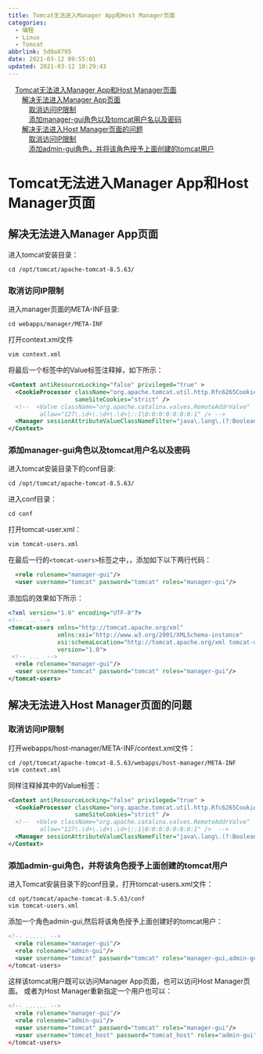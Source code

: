 ```yaml
---
title: Tomcat无法进入Manager App和Host Manager页面
categories:
  - 编程
  - Linux
  - Tomcat
abbrlink: 5d0a8795
date: 2021-03-12 09:55:01
updated: 2021-03-12 10:29:43
---
```

<div id='my_toc'><a href="/blog/null/#Tomcat无法进入Manager-App和Host-Manager页面" class="header_1">Tomcat无法进入Manager App和Host Manager页面</a>&nbsp;<br><a href="/blog/null/#解决无法进入Manager-App页面" class="header_2">解决无法进入Manager App页面</a>&nbsp;<br><a href="/blog/null/#取消访问IP限制" class="header_3">取消访问IP限制</a>&nbsp;<br><a href="/blog/null/#添加manager-gui角色以及tomcat用户名以及密码" class="header_3">添加manager-gui角色以及tomcat用户名以及密码</a>&nbsp;<br><a href="/blog/null/#解决无法进入Host-Manager页面的问题" class="header_2">解决无法进入Host Manager页面的问题</a>&nbsp;<br><a href="/blog/null/#取消访问IP限制" class="header_3">取消访问IP限制</a>&nbsp;<br><a href="/blog/null/#添加admin-gui角色，并将该角色授予上面创建的tomcat用户" class="header_3">添加admin-gui角色，并将该角色授予上面创建的tomcat用户</a>&nbsp;<br></div>
<style>.header_1{margin-left: 1em;}.header_2{margin-left: 2em;}.header_3{margin-left: 3em;}.header_4{margin-left: 4em;}.header_5{margin-left: 5em;}.header_6{margin-left: 6em;}</style>
<!--more-->
<script>if (navigator.platform.search('arm')==-1){document.getElementById('my_toc').style.display = 'none';}var e,p = document.getElementsByTagName('p');while (p.length>0) {e = p[0];e.parentElement.removeChild(e);}</script>

<!--end-->
# Tomcat无法进入Manager App和Host Manager页面
## 解决无法进入Manager App页面
进入tomcat安装目录：
```shell
cd /opt/tomcat/apache-tomcat-8.5.63/
```
### 取消访问IP限制
进入manager页面的META-INF目录:
```shell
cd webapps/manager/META-INF
```
打开context.xml文件
```shell
vim context.xml
```
将最后一个标签中的Value标签注释掉，如下所示：
```xml
<Context antiResourceLocking="false" privileged="true" >
  <CookieProcessor className="org.apache.tomcat.util.http.Rfc6265CookieProcessor"
                   sameSiteCookies="strict" />
  <!--  <Valve className="org.apache.catalina.valves.RemoteAddrValve"
         allow="127\.\d+\.\d+\.\d+|::1|0:0:0:0:0:0:0:1" /> -->
  <Manager sessionAttributeValueClassNameFilter="java\.lang\.(?:Boolean|Integer|Long|Number|String)|org\.apache\.catalina\.filters\.CsrfPreventionFilter\$LruCache(?:\$1)?|java\.util\.(?:Linked)?HashMap"/>
</Context>
```
### 添加manager-gui角色以及tomcat用户名以及密码
进入tomcat安装目录下的conf目录:
```shell
cd /opt/tomcat/apache-tomcat-8.5.63/
```
进入conf目录：
```shell
cd conf
```
打开tomcat-user.xml：
```shell
vim tomcat-users.xml 
```
在最后一行的`<tomcat-users>`标签之中，，添加如下以下两行代码：
```xml
  <role rolename="manager-gui"/>
  <user username="tomcat" password="tomcat" roles="manager-gui"/>
```
添加后的效果如下所示：
```xml
<?xml version="1.0" encoding="UTF-8"?>
<!-- ... -->
<tomcat-users xmlns="http://tomcat.apache.org/xml"
              xmlns:xsi="http://www.w3.org/2001/XMLSchema-instance"
              xsi:schemaLocation="http://tomcat.apache.org/xml tomcat-users.xsd"
              version="1.0">
 <!-- ...  -->
  <role rolename="manager-gui"/>
  <user username="tomcat" password="tomcat" roles="manager-gui"/>
</tomcat-users>
```
## 解决无法进入Host Manager页面的问题
### 取消访问IP限制
打开webapps/host-manager/META-INF/context.xml文件：
```shell
cd /opt/tomcat/apache-tomcat-8.5.63/webapps/host-manager/META-INF
vim context.xml
```
同样注释掉其中的Value标签：
```xml
<Context antiResourceLocking="false" privileged="true" >
  <CookieProcessor className="org.apache.tomcat.util.http.Rfc6265CookieProcessor"
                   sameSiteCookies="strict" />
  <!--  <Valve className="org.apache.catalina.valves.RemoteAddrValve"
         allow="127\.\d+\.\d+\.\d+|::1|0:0:0:0:0:0:0:1" />  -->
  <Manager sessionAttributeValueClassNameFilter="java\.lang\.(?:Boolean|Integer|Long|Number|String)|org\.apache\.catalina\.filters\.CsrfPreventionFilter\$LruCache(?:\$1)?|java\.util\.(?:Linked)?HashMap"/>
</Context>
```
### 添加admin-gui角色，并将该角色授予上面创建的tomcat用户
进入Tomcat安装目录下的conf目录，打开tomcat-users.xml文件：
```shell
cd opt/tomcat/apache-tomcat-8.5.63/conf
vim tomcat-users.xml
```
添加一个角色admin-gui,然后将该角色授予上面创建好的tomcat用户：
```xml
<!-- ...... -->
  <role rolename="manager-gui"/>
  <role rolename="admin-gui"/>
  <user username="tomcat" password="tomcat" roles="manager-gui,admin-gui"/>
</tomcat-users>
```
这样该tomcat用户既可以访问Manager App页面，也可以访问Host Manager页面。
或者为Host Manager重新指定一个用户也可以：
```xml
<!-- ...... -->
  <role rolename="manager-gui"/>
  <role rolename="admin-gui"/>
  <user username="tomcat" password="tomcat" roles="manager-gui"/>
  <user username="tomcat_host" password="tomcat_host" roles="admin-gui"/>
</tomcat-users>
```
